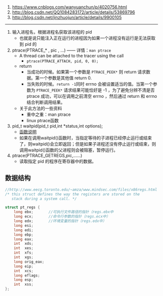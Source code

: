 1. https://www.cnblogs.com/wanyuanchun/p/4020756.html
2. http://blog.csdn.net/QQ1084283172/article/details/53869796
3. http://blog.csdn.net/jinzhuojun/article/details/9900105

----


1. 输入进程名，根据进程名获取该进程的 pid 
    - 也就是说只能注入正在运行的进程因为如果一个进程没有运行是无法获取到 pid 的
2. ptrace(PTRACE_* , pic , ...) —— 详情：`man ptrace`
    - A thread can be attached to the tracer using the call
        - `ptrace(PTRACE_ATTACH, pid, 0, 0);`
    - return
        - 当成功的时候。如果第一个参数是 `PTRACE_PEEK*` 则 return 请求数据。第一个参数是其他值 return 0.
        - 当失败的时候。`return -1`同时 errno 会被设置适当的值。当第一个参数为 `PTRACE_PEEK*` 请求结果可能恰好是 -1 ，为了避免分辨不清是否 ptrace 成功，可以在调用之前清空 errno ，然后通过 return 和 errno 结合判断调用结果。
    - 关于此方法的一些资料
        - 重中之重：man ptrace
        - linux ptrace函数
3. pid_t waitpid(pid_t pid,int *status,int options);  
    - [函数说明](http://blog.csdn.net/roland_sun/article/details/32084825)
    - 如果在调用waitpid()函数时，当指定等待的子进程已经停止运行或结束了，则waitpid()会立即返回；但是如果子进程还没有停止运行或结束，则调用waitpid()函数的父进程则会被阻塞，暂停运行。
4. ptrace(PTRACE_GETREGS,pic,……)
    - 读取指定 pid 的程序在寄存器中的数据。














## 数据结构
```C++
//http://www.eecg.toronto.edu/~amza/www.mindsec.com/files/x86regs.html
/* this struct defines the way the registers are stored on the
   stack during a system call. */

struct pt_regs {
	long ebx;       //可执行文件路径的指针（regs.ebx中
	long ecx;       //命令行参数的指针（regs.ecx中）
	long edx;       //环境变量的指针（regs.edx中）
	long esi;
	long edi;
	long ebp;
	long eax;		
	int  xds;
	int  xes;
	int  xfs;
	int  xgs;
	long orig_eax;
	long eip;
	int  xcs;
	long eflags;
	long esp;
	int  xss;
};
```